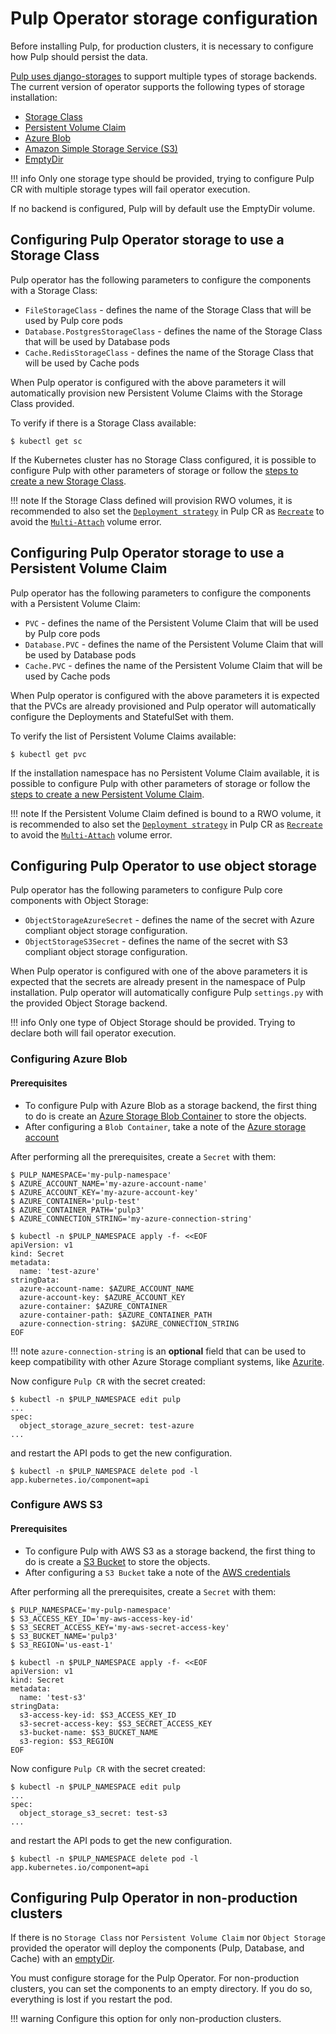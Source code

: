 # Pulp Operator storage configuration

Before installing Pulp, for production clusters, it is necessary to configure how Pulp should persist the data.

[Pulp uses django-storages](https://docs.pulpproject.org/pulpcore/installation/storage.html) to support multiple types of storage backends. The current version of operator supports the following types of storage installation:

* [Storage Class](#configuring-pulp-operator-storage-to-use-a-storage-class)
* [Persistent Volume Claim](#configuring-pulp-operator-storage-to-use-a-persistent-volume-claim)
* [Azure Blob](#configuring-pulp-operator-to-use-object-storage)
* [Amazon Simple Storage Service (S3)](#configuring-pulp-operator-to-use-object-storage)
* [EmptyDir](#configuring-pulp-operator-in-non-production-clusters)

!!! info
    Only one storage type should be provided, trying to configure Pulp CR with multiple storage types will fail operator execution.


If no backend is configured, Pulp will by default use the EmptyDir volume.


## Configuring Pulp Operator storage to use a Storage Class

Pulp operator has the following parameters to configure the components with a Storage Class:

* `FileStorageClass` - defines the name of the Storage Class that will be used by Pulp core pods
* `Database.PostgresStorageClass` - defines the name of the Storage Class that will be used by Database pods
* `Cache.RedisStorageClass` - defines the name of the Storage Class that will be used by Cache pods

When Pulp operator is configured with the above parameters it will automatically provision new Persistent Volume Claims with the Storage Class provided.

To verify if there is a Storage Class available:
```
$ kubectl get sc
```

If the Kubernetes cluster has no Storage Class configured, it is possible to configure Pulp with other parameters of storage or follow the [steps to create a new Storage Class](https://kubernetes.io/docs/concepts/storage/storage-classes/).


!!! note
    If the Storage Class defined will provision RWO volumes, it is recommended to also set the [`Deployment strategy`](/pulp_operator/pulp/) in Pulp CR as [`Recreate`](https://kubernetes.io/docs/concepts/workloads/controllers/deployment/#recreate-deployment) to avoid the [`Multi-Attach`](/pulp_operator/faq/#how-can-i-fix-the-multi-attach-error-for-volume-my-volume-volume-is-already-used-by-pods-my-pod) volume error.


## Configuring Pulp Operator storage to use a Persistent Volume Claim

Pulp operator has the following parameters to configure the components with a Persistent Volume Claim:

* `PVC` - defines the name of the Persistent Volume Claim that will be used by Pulp core pods
* `Database.PVC` - defines the name of the Persistent Volume Claim that will be used by Database pods
* `Cache.PVC` - defines the name of the Persistent Volume Claim that will be used by Cache pods

When Pulp operator is configured with the above parameters it is expected that the PVCs are already provisioned and Pulp operator will automatically configure the Deployments and StatefulSet with them.

To verify the list of Persistent Volume Claims available:
```
$ kubectl get pvc
```

If the installation namespace has no Persistent Volume Claim available, it is possible to configure Pulp with other parameters of storage or follow the [steps to create a new Persistent Volume Claim](https://kubernetes.io/docs/concepts/storage/persistent-volumes/#persistentvolumeclaims).


!!! note
    If the Persistent Volume Claim defined is bound to a RWO volume, it is recommended to also set the [`Deployment strategy`](/pulp_operator/pulp/) in Pulp CR as [`Recreate`](https://kubernetes.io/docs/concepts/workloads/controllers/deployment/#recreate-deployment) to avoid the [`Multi-Attach`](/pulp_operator/faq/#how-can-i-fix-the-multi-attach-error-for-volume-my-volume-volume-is-already-used-by-pods-my-pod) volume error.

## Configuring Pulp Operator to use object storage

Pulp operator has the following parameters to configure Pulp core components with Object Storage:

* `ObjectStorageAzureSecret` - defines the name of the secret with Azure compliant object storage configuration. 
* `ObjectStorageS3Secret` - defines the name of the secret with S3 compliant object storage configuration.

When Pulp operator is configured with one of the above parameters it is expected that the secrets are already present in the namespace of Pulp installation.
Pulp operator will automatically configure Pulp `settings.py` with the provided Object Storage backend.

!!! info
    Only one type of Object Storage should be provided. Trying to declare both will fail operator execution.

### Configuring Azure Blob

#### Prerequisites
* To configure Pulp with Azure Blob as a storage backend, the first thing to do is create an [Azure Storage Blob Container](https://docs.microsoft.com/en-us/azure/storage/blobs/quickstart-storage-explorer) to store the objects.
* After configuring a `Blob Container`, take a note of the [Azure storage account](https://docs.microsoft.com/en-us/azure/storage/common/storage-account-get-info?toc=%2Fazure%2Fstorage%2Fblobs%2Ftoc.json&tabs=portal)

After performing all the prerequisites, create a `Secret` with them:
```
$ PULP_NAMESPACE='my-pulp-namespace'
$ AZURE_ACCOUNT_NAME='my-azure-account-name'
$ AZURE_ACCOUNT_KEY='my-azure-account-key'
$ AZURE_CONTAINER='pulp-test'
$ AZURE_CONTAINER_PATH='pulp3'
$ AZURE_CONNECTION_STRING='my-azure-connection-string'

$ kubectl -n $PULP_NAMESPACE apply -f- <<EOF
apiVersion: v1
kind: Secret
metadata:
  name: 'test-azure'
stringData:
  azure-account-name: $AZURE_ACCOUNT_NAME
  azure-account-key: $AZURE_ACCOUNT_KEY
  azure-container: $AZURE_CONTAINER
  azure-container-path: $AZURE_CONTAINER_PATH
  azure-connection-string: $AZURE_CONNECTION_STRING
EOF
```

!!! note
    `azure-connection-string` is an **optional** field that can be used to keep compatibility with other Azure Storage compliant systems, like [Azurite](https://github.com/Azure/Azurite).

Now configure `Pulp CR` with the secret created:
```
$ kubectl -n $PULP_NAMESPACE edit pulp
...
spec:
  object_storage_azure_secret: test-azure
...
```

and restart the API pods to get the new configuration.
```
$ kubectl -n $PULP_NAMESPACE delete pod -l app.kubernetes.io/component=api
```

### Configure AWS S3

#### Prerequisites
* To configure Pulp with AWS S3 as a storage backend, the first thing to do is create a [S3 Bucket](https://docs.aws.amazon.com/AmazonS3/latest/userguide/creating-bucket.html) to store the objects.
* After configuring a `S3 Bucket` take a note of the [AWS credentials](https://docs.aws.amazon.com/IAM/latest/UserGuide/id_credentials_access-keys.html)

After performing all the prerequisites, create a `Secret` with them:
```
$ PULP_NAMESPACE='my-pulp-namespace'
$ S3_ACCESS_KEY_ID='my-aws-access-key-id'
$ S3_SECRET_ACCESS_KEY='my-aws-secret-access-key'
$ S3_BUCKET_NAME='pulp3'
$ S3_REGION='us-east-1'

$ kubectl -n $PULP_NAMESPACE apply -f- <<EOF
apiVersion: v1
kind: Secret
metadata:
  name: 'test-s3'
stringData:
  s3-access-key-id: $S3_ACCESS_KEY_ID
  s3-secret-access-key: $S3_SECRET_ACCESS_KEY
  s3-bucket-name: $S3_BUCKET_NAME
  s3-region: $S3_REGION
EOF
```

Now configure `Pulp CR` with the secret created:
```
$ kubectl -n $PULP_NAMESPACE edit pulp
...
spec:
  object_storage_s3_secret: test-s3
...
```

and restart the API pods to get the new configuration.
```
$ kubectl -n $PULP_NAMESPACE delete pod -l app.kubernetes.io/component=api
```


## Configuring Pulp Operator in non-production clusters

If there is no `Storage Class` nor `Persistent Volume Claim` nor `Object Storage` provided the operator will deploy the components (Pulp, Database, and Cache) with an [emptyDir](https://kubernetes.io/docs/concepts/storage/volumes/#emptydir).

You must configure storage for the Pulp Operator. For non-production clusters, you can set the components to an empty directory. If you do so, everything is lost if you restart the pod.

!!! warning
    Configure this option for only non-production clusters.


